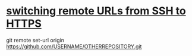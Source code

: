 # [switching remote URLs from SSH to HTTPS](https://help.github.com/articles/changing-a-remote-s-url/)
git remote set-url origin https://github.com/USERNAME/OTHERREPOSITORY.git
